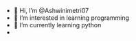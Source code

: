 - 👋 Hi, I’m @Ashwinimetri07
- 👀 I’m interested in learning programming
- 🌱 I’m currently learning python
- 

<!---
Ashwinimetri07/Ashwinimetri07 is a ✨ special ✨ repository because its `README.md` (this file) appears on your GitHub profile.
You can click the Preview link to take a look at your changes.
--->

